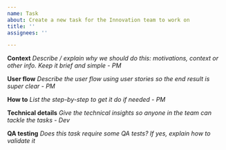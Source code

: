 ```yaml
---
name: Task
about: Create a new task for the Innovation team to work on
title: ''
assignees: ''

---
```

**Context**
*Describe / explain why we should do this: motivations, context or other info. Keep it brief and simple - PM*

**User flow**
*Describe the user flow using user stories so the end result is super clear - PM*

**How to**
*List the step-by-step to get it do if needed - PM*

**Technical details**
*Give the technical insights so anyone in the team can tackle the tasks - Dev*

**QA testing**
*Does this task require some QA tests?*
*If yes, explain how to validate it*
